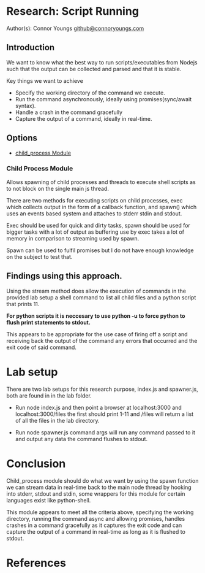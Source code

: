 # Research: Script Running
Author(s):
Connor Youngs <github@connoryoungs.com> 

## Introduction

We want to know what the best way to run scripts/executables from Nodejs such that the output
can be collected and parsed and that it is stable.

Key things we want to achieve

* Specify the working directory of the command we execute.
* Run the command asynchronously, ideally using promises(sync/await syntax).
* Handle a crash in the command gracefully
* Capture the output of a command, ideally in real-time.


## Options

* [child_process Module](https://nodejs.org/api/child_process.html#child_process_class_childprocess)

### Child Process Module

Allows spawning of child processes and threads to execute shell scripts as to not block 
on the single main js thread.

There are two methods for executing scripts on child processes, exec which collects output
in the form of a callback function, and spawn() which uses an events based system and attaches to stderr stdin and stdout.

Exec should be used for quick and dirty tasks, spawn should be used for bigger tasks with a lot of output as buffering use by exec takes a lot of memory in comparison to streaming used by spawn.

Spawn can be used to fulfil promises but I do not have enough knowledge on the subject to test that.
## Findings using this approach.

Using the stream method does allow the execution of commands in the provided lab setup a shell command to list all child files and a python script that prints 11.

**For python scripts it is neccesary to use python -u to force python to flush print statements to stdout.**

This appears to be appropriate for the use case of firing off a script and receiving back the output of the command any errors that occurred and the exit code of said command.


# Lab setup

There are two lab setups for this research purpose, index.js and spawner.js, both are found in in the lab folder.

* Run node index.js and then point a browser at localhost:3000 and localhost:3000/files the first should print 1-11 and /files will return a list of all the files in the lab directory.

* Run node spawner.js command args will run any command passed to it and output any data the command flushes to stdout.

# Conclusion

Child_process module should do what we want by using the spawn function we can stream data in real-time back to the main node thread by hooking into stderr, stdout and stdin, some wrappers 
for this module for certain languages exist like python-shell. 

This module appears to meet all the criteria above, specifying the working directory, running the command async and allowing promises, handles crashes in a command gracefully as it captures the exit code and can capture the output of a command in real-time as long as it is flushed to stdout.








# References

